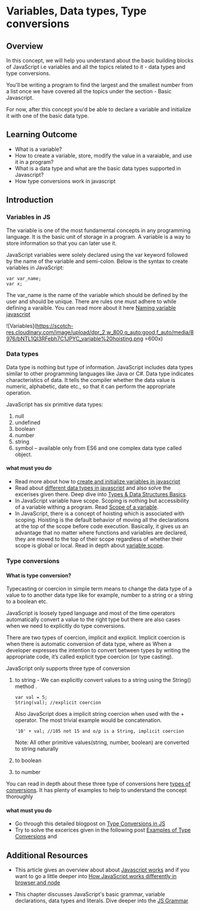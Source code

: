 # Variables, Data types, Type conversions

## Overview
 
In this concept, we will help you understand about the basic building blocks of JavaScript i.e variables and all the topics related to it - data types and type conversions.

You'll be writing a program to find the largest and the smallest number from a list once we have covered all the topics under the section - Basic Javascript.

For now, after this concept you'd be able to declare a variable and initialize it with one of the basic data type.


## Learning Outcome

- What is a variable?
- How to create a variable, store, modify the value in a varaiable, and use it in a program?
- What is a data type and what are the basic data types supported in Javascript?
- How type conversions work in javascript


## Introduction

### Variables in JS

The variable is one of the most fundamental concepts in any programming language. It is the basic unit of storage in a program. A variable is a way to store information so that you can later use it.

JavaScript variables were solely declared using the var keyword followed by the name of the variable and semi-colon. Below is the syntax to create variables in JavaScript:

```
var var_name;
var x;
```

The var_name is the name of the variable which should be defined by the user and should be unique. There are rules one must adhere to while defining a varaible. You can read more about it here  [Naming variable javascript](https://www.dummies.com/web-design-development/javascript/naming-javascript-variables/)

![Variables](https://scotch-res.cloudinary.com/image/upload/dpr_2,w_800,q_auto:good,f_auto/media/8976/bNTL1QI3RFebh7C1JPYC_variable%20hoisting.png  =600x)

### Data types 

Data type is nothing but type of information.
JavaScript includes data types similar to other programming languages like Java or C#. Data type indicates characteristics of data. It tells the compiler whether the data value is numeric, alphabetic, date etc., so that it can perform the appropriate operation.

JavaScript has six primitive data types:

1. null
2. undefined
3. boolean
4. number
5. string
6. symbol – available only from ES6
and one complex data type called object.

#### what must you do

- Read more about how to [create and initialize variables in javascript](https://www.w3schools.com/js/js_variables.asp)
- Read about [different data types in javascript](https://javascript.info/types) and also solve the excerises given there. Deep dive into [Types & Data Structures Basics](https://codeburst.io/javascript-essentials-types-data-structures-3ac039f9877b).
- In JavaScript variable have scope. Scoping is nothing but accessibility of a variable withing a program. Read [Scope of a variable](https://scotch.io/tutorials/understanding-scope-in-javascript).
- In JavaScript, there is a concept of hoisting which is associated with scoping. Hoisting is the default behavior of moving all the declarations at the top of the scope before code execution. Basically, it gives us an advantage that no matter where functions and variables are declared, they are moved to the top of their scope regardless of whether their scope is global or local. Read in depth about [variable scope](http://javascriptissexy.com/javascript-variable-scope-and-hoisting-explained/).

### Type conversions
#### What is type conversion?
Typecasting or coercion in simple term means to change the data type of a value to to another data type like for example, number to a string or a string to a boolean etc.


JavaScript is loosely typed language and most of the time operators automatically convert a value to the right type but there are also cases when we need to explicitly do type conversions.

There are two types of coercion, implicit and explicit. Implicit coercion is when there is automatic conversion of data type, where as When a developer expresses the intention to convert between types by writing the appropriate code, it’s called explicit type coercion (or type casting).

JavaScript only supports three type of conversion
1. to string - We can explicitly convert values to a string using the String() method .
   ```
   var val = 5;
   String(val); //explicit coercion
   ```
   
   Also JavaScript does a implicit string coercion when used with the + operator. The most trivial example would be            concatenation.
   
   ```
   '10' + val; //105 not 15 and o/p is a String, implicit coercion 
   ```
   Note: All other primitive values(string, number, boolean) are converted to string naturally
   
2. to boolean
3. to number

You can read in depth about these three type of conversions here [types of conversions](https://www.oreilly.com/library/view/you-dont-know/9781491905159/ch04.html). It has plenty of examples to help to understand the concept thoroughly 


#### what must you do
- Go through this detailed blogpost on [Type Conversions in JS](https://www.dyn-web.com/javascript/type/)
- Try to solve the excerices given in the following post [Examples of Type Conversions](https://javascript.info/type-conversions) and 


## Additional Resources

- This article gives an overview about about [Javascript works](https://blog.sessionstack.com/how-does-javascript-actually-work-part-1-b0bacc073cf) and if you want to go a little deeper into [How JavaScript works differently in browser and node](https://itnext.io/how-javascript-works-in-browser-and-node-ab7d0d09ac2f)

- This chapter discusses JavaScript's basic grammar, variable declarations, data types and literals. Dive deeper into the [JS Grammar](https://developer.mozilla.org/en-US/docs/Web/JavaScript/Guide/Grammar_and_Types)



